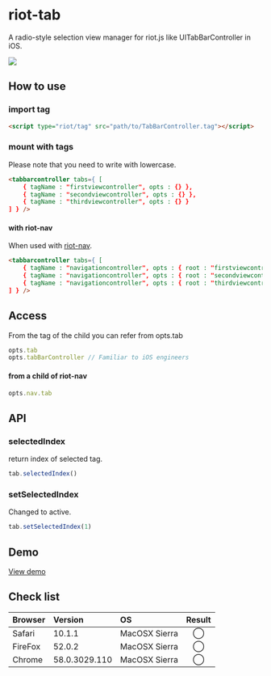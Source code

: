 # riot-tab
A radio-style selection view manager for riot.js like UITabBarController in iOS.

<a href="https://www.npmjs.com/package/riot-tab"><img src="https://img.shields.io/npm/v/riot-tab.svg?style=shield"></a>

## How to use

### import tag
```html
<script type="riot/tag" src="path/to/TabBarController.tag"></script>
```
### mount with tags
Please note that you need to write with lowercase.
```html
<tabbarcontroller tabs={ [
    { tagName : "firstviewcontroller", opts : {} },
    { tagName : "secondviewcontroller", opts : {} },
    { tagName : "thirdviewcontroller", opts : {} }
] } />
```
#### with riot-nav
When used with [riot-nav](https://github.com/iq3addLi/riot-nav).
```html
<tabbarcontroller tabs={ [
    { tagName : "navigationcontroller", opts : { root : "firstviewcontroller" } },
    { tagName : "navigationcontroller", opts : { root : "secondviewcontroller" } },
    { tagName : "navigationcontroller", opts : { root : "thirdviewcontroller" } }
] } />
```

## Access
From the tag of the child you can refer from opts.tab
```js
opts.tab
opts.tabBarController // Familiar to iOS engineers
```

#### from a child of riot-nav
```js
opts.nav.tab
```

## API

### selectedIndex
return index of selected tag.
```js
tab.selectedIndex()
```

### setSelectedIndex
Changed to active.
```js
tab.setSelectedIndex(1)
```

## Demo
[View demo](https://iq3addli.github.io/riot-tab/index.html)

## Check list
|Browser|Version|OS|Result|
|:---|:---|:---|:---:|
|Safari|10.1.1|MacOSX Sierra|◯|
|FireFox|52.0.2|MacOSX Sierra|◯|
|Chrome|58.0.3029.110|MacOSX Sierra|◯|

